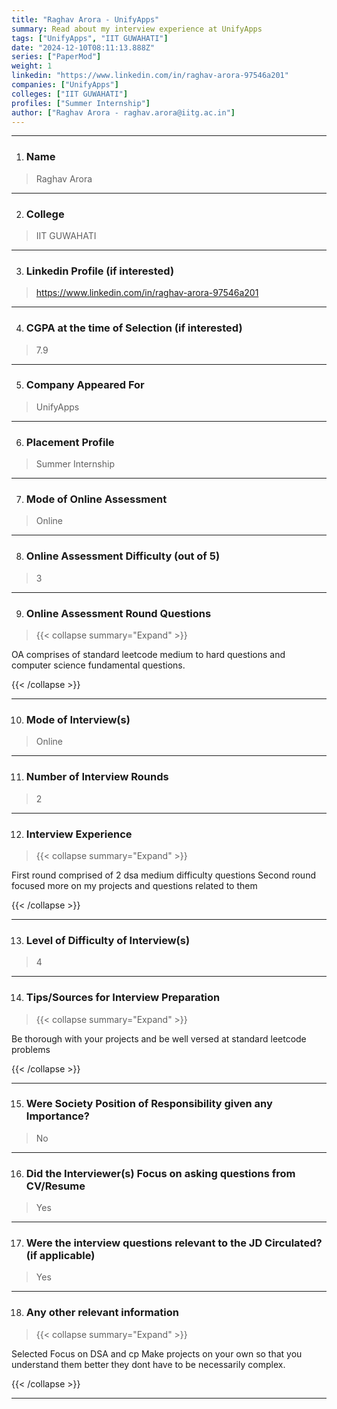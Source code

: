```yaml
---
title: "Raghav Arora - UnifyApps"
summary: Read about my interview experience at UnifyApps
tags: ["UnifyApps", "IIT GUWAHATI"]
date: "2024-12-10T08:11:13.888Z"
series: ["PaperMod"]
weight: 1
linkedin: "https://www.linkedin.com/in/raghav-arora-97546a201"
companies: ["UnifyApps"]
colleges: ["IIT GUWAHATI"]
profiles: ["Summer Internship"]
author: ["Raghav Arora - raghav.arora@iitg.ac.in"]
---
```

---
1. ### Name

> Raghav Arora

---

2. ### College

> IIT GUWAHATI

---

3. ### Linkedin Profile (if interested)

> https://www.linkedin.com/in/raghav-arora-97546a201

---

4. ### CGPA at the time of Selection (if interested) 

> 7.9

---

5. ### Company Appeared For

> UnifyApps

---

6. ### Placement Profile

> Summer Internship

---

7. ### Mode of Online Assessment

> Online

---

8. ### Online Assessment Difficulty (out of 5)

> 3

---

9. ### Online Assessment Round Questions

> {{< collapse summary="Expand" >}}

OA comprises of standard leetcode medium to hard questions and computer science fundamental questions.

{{< /collapse >}}

---

10. ### Mode of Interview(s)

> Online

---

11. ### Number of Interview Rounds

> 2

---

12. ### Interview Experience

> {{< collapse summary="Expand" >}}

First round comprised of 2 dsa medium difficulty questions 
Second round focused more on my projects and questions related to them

{{< /collapse >}}

---

13. ### Level of Difficulty of Interview(s)

> 4

---

14. ### Tips/Sources for Interview Preparation

> {{< collapse summary="Expand" >}}

Be thorough with your projects and be well versed at standard leetcode problems

{{< /collapse >}}

---

15. ### Were Society Position of Responsibility given any Importance?

> No

---

16. ### Did the Interviewer(s) Focus on asking questions from CV/Resume

> Yes

---

17. ### Were the interview questions relevant to the JD Circulated? (if applicable)

> Yes

---

18. ### Any other relevant information

> {{< collapse summary="Expand" >}}

Selected
Focus on DSA and cp 
Make projects on your own so that you understand them better they dont have to be necessarily complex.

{{< /collapse >}}

---

